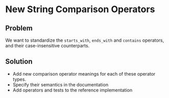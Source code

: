 # New String Comparison Operators

## Problem

We want to standardize the `starts_with`, `ends_with` and `contains` operators, and their case-insensitive counterparts.

## Solution

- Add new comparison operator meanings for each of these operator types.
- Specify their semantics in the documentation
- Add operators and tests to the reference implementation
